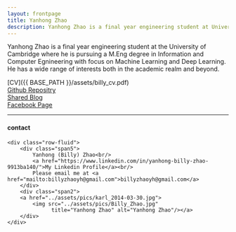 ```yaml
---
layout: frontpage
title: Yanhong Zhao
description: Yanhong Zhao is a final year engineering student at University of Cambridge where he is pursuing a M.Eng degree in Information and Computer Egnineering with focus on Machine Learning and Deep Learning. He has a wide range of interests both in academic realm and beyond.
---
```


Yanhong Zhao is a final year engineering student at the University of Cambridge where he is pursuing a M.Eng degree 
in Information and Computer Egnineering with focus on Machine Learning and Deep Learning. He has a wide range of 
interests both in the academic realm and beyond.

[CV]({{ BASE_PATH }}/assets/billy_cv.pdf)<br/>
[Github Repositry](https://github.com/billlyzhaoyh)<br/>
[Shared Blog](https://tripodprojectblog.wordpress.com)<br/>
[Facebook Page](https://www.facebook.com/ASFoKP)<br/>

---

<div class="container">
<h4><a name="contact"></a>contact</h4>

    <div class="row-fluid">
        <div class="span5">
            Yanhong (Billy) Zhao<br/>
            <a href="https://www.linkedin.com/in/yanhong-billy-zhao-9913ba140/">My Linkedin Profile</a><br/>
            Please email me at <a href="mailto:billyzhaoyh@gmail.com">billyzhaoyh@gmail.com</a>
        </div>
        <div class="span2">
        <a href="../assets/pics/karl_2014-03-30.jpg">
            <img src="../assets/pics/Billy_Zhao.jpg"
                  title="Yanhong Zhao" alt="Yanhong Zhao"/></a>
        </div>
    </div>
</div>